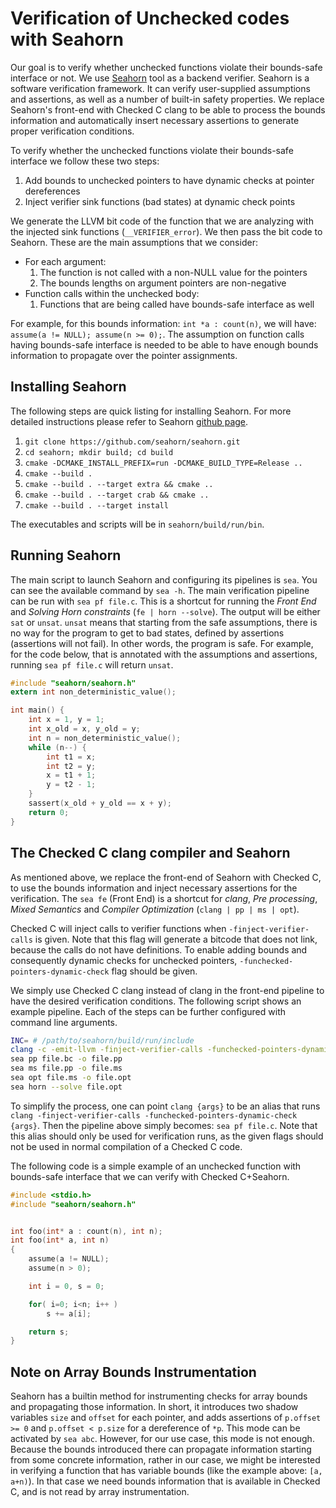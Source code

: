# Verification of Unchecked codes with Seahorn

Our goal is to verify whether unchecked functions violate their bounds-safe interface or not. We use [Seahorn](https://seahorn.github.io) tool as a backend verifier. Seahorn is a software verification framework. It can verify user-supplied assumptions and assertions, as well as a number of built-in safety properties. We replace Seahorn's front-end with Checked C clang to be able to process the bounds information and automatically insert necessary assertions to generate proper verification conditions.

To verify whether the unchecked functions violate their bounds-safe interface we follow these two steps:
1. Add bounds to unchecked pointers to have dynamic checks at pointer dereferences
2. Inject verifier sink functions (bad states) at dynamic check points

We generate the LLVM bit code of the function that we are analyzing with the injected sink functions (`__VERIFIER_error`). We then pass the bit code to Seahorn. These are the main assumptions that we consider:
* For each argument:
    1. The function is not called with a non-NULL value for the pointers
    2. The bounds lengths on argument pointers are non-negative
* Function calls within the unchecked body:
    1. Functions that are being called have bounds-safe interface as well

For example, for this bounds information: `int *a : count(n)`, we will have: `assume(a != NULL); assume(n >= 0);`. The assumption on function calls having bounds-safe interface is needed to be able to have enough bounds information to propagate over the pointer assignments.

## Installing Seahorn

The following steps are quick listing for installing Seahorn. For more detailed instructions please refer to Seahorn [github page](https://github.com/seahorn/seahorn).

1. `git clone https://github.com/seahorn/seahorn.git`
2. `cd seahorn; mkdir build; cd build`
3. `cmake -DCMAKE_INSTALL_PREFIX=run -DCMAKE_BUILD_TYPE=Release ..`
4. `cmake --build .`
5. `cmake --build . --target extra && cmake ..`
6. `cmake --build . --target crab && cmake ..`
7. `cmake --build . --target install`

The executables and scripts will be in `seahorn/build/run/bin`.

## Running Seahorn

The main script to launch Seahorn and configuring its pipelines is `sea`. You can see the available command by `sea -h`. The main verification pipeline can be run with `sea pf file.c`. This is a shortcut for running the _Front End_ and _Solving Horn constraints_ (`fe | horn --solve`). The output will be either `sat` or `unsat`. `unsat` means that starting from the safe assumptions, there is no way for the program to get to bad states, defined by assertions (assertions will not fail). In other words, the program is safe. For example, for the code below, that is annotated with the assumptions and assertions, running `sea pf file.c` will return `unsat`.
```c
#include "seahorn/seahorn.h"
extern int non_deterministic_value();

int main() {
    int x = 1, y = 1;
    int x_old = x, y_old = y;
    int n = non_deterministic_value();
    while (n--) {
        int t1 = x;
        int t2 = y;
        x = t1 + 1;
        y = t2 - 1;
    }
    sassert(x_old + y_old == x + y);
    return 0;
}
```


## The Checked C clang compiler and Seahorn

As mentioned above, we replace the front-end of Seahorn with Checked C, to use the bounds information and inject necessary assertions for the verification. The `sea fe` (Front End) is a shortcut for _clang_, _Pre processing_, _Mixed Semantics_ and _Compiler Optimization_ (`clang | pp | ms | opt`).

Checked C will inject calls to verifier functions when `-finject-verifier-calls` is given. Note that this flag will generate a bitcode that does not link, because the calls do not have definitions. To enable adding bounds and consequently dynamic checks for unchecked pointers, `-funchecked-pointers-dynamic-check` flag should be given.

We simply use Checked C clang instead of clang in the front-end pipeline to have the desired verification conditions. The following script shows an example pipeline. Each of the steps can be further configured with command line arguments.
```bash
INC= # /path/to/seahorn/build/run/include
clang -c -emit-llvm -finject-verifier-calls -funchecked-pointers-dynamic-check -O0 -m64 -I $INC file.c -o file.bc
sea pp file.bc -o file.pp
sea ms file.pp -o file.ms
sea opt file.ms -o file.opt
sea horn --solve file.opt
```

To simplify the process, one can point `clang {args}` to be an alias that runs `clang -finject-verifier-calls -funchecked-pointers-dynamic-check {args}`. Then the pipeline above simply becomes: `sea pf file.c`. Note that this alias should only be used for verification runs, as the given flags should not be used in normal compilation of a Checked C code.

The following code is a simple example of an unchecked function with bounds-safe interface that we can verify with Checked C+Seahorn.

```c
#include <stdio.h>
#include "seahorn/seahorn.h"


int foo(int* a : count(n), int n);
int foo(int* a, int n)
{
    assume(a != NULL);
    assume(n > 0);

    int i = 0, s = 0;

    for( i=0; i<n; i++ )
        s += a[i];

    return s;
}
```

## Note on Array Bounds Instrumentation

Seahorn has a builtin method for instrumenting checks for array bounds and propagating those information. In short, it introduces two shadow variables `size` and `offset` for each pointer, and adds assertions of `p.offset >= 0` and `p.offset < p.size` for a dereference of `*p`. This mode can be activated by `sea abc`. However, for our use case, this mode is not enough. Because the bounds introduced there can propagate information starting from some concrete information, rather in our case, we might be interested in verifying a function that has variable bounds (like the example above: `[a, a+n)`). In that case we need bounds information that is available in Checked C, and is not read by array instrumentation.

